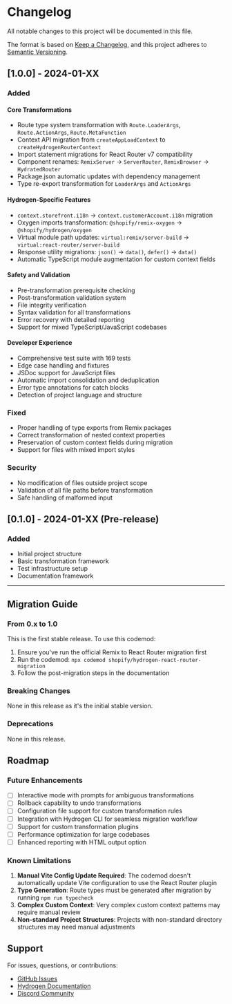 # Changelog

All notable changes to this project will be documented in this file.

The format is based on [Keep a Changelog](https://keepachangelog.com/en/1.0.0/),
and this project adheres to [Semantic Versioning](https://semver.org/spec/v2.0.0.html).

## [1.0.0] - 2024-01-XX

### Added

#### Core Transformations
- Route type system transformation with `Route.LoaderArgs`, `Route.ActionArgs`, `Route.MetaFunction`
- Context API migration from `createAppLoadContext` to `createHydrogenRouterContext`
- Import statement migrations for React Router v7 compatibility
- Component renames: `RemixServer` → `ServerRouter`, `RemixBrowser` → `HydratedRouter`
- Package.json automatic updates with dependency management
- Type re-export transformation for `LoaderArgs` and `ActionArgs`

#### Hydrogen-Specific Features
- `context.storefront.i18n` → `context.customerAccount.i18n` migration
- Oxygen imports transformation: `@shopify/remix-oxygen` → `@shopify/hydrogen/oxygen`
- Virtual module path updates: `virtual:remix/server-build` → `virtual:react-router/server-build`
- Response utility migrations: `json()` → `data()`, `defer()` → `data()`
- Automatic TypeScript module augmentation for custom context fields

#### Safety and Validation
- Pre-transformation prerequisite checking
- Post-transformation validation system
- File integrity verification
- Syntax validation for all transformations
- Error recovery with detailed reporting
- Support for mixed TypeScript/JavaScript codebases

#### Developer Experience
- Comprehensive test suite with 169 tests
- Edge case handling and fixtures
- JSDoc support for JavaScript files
- Automatic import consolidation and deduplication
- Error type annotations for catch blocks
- Detection of project language and structure

### Fixed
- Proper handling of type exports from Remix packages
- Correct transformation of nested context properties
- Preservation of custom context fields during migration
- Support for files with mixed import styles

### Security
- No modification of files outside project scope
- Validation of all file paths before transformation
- Safe handling of malformed input

## [0.1.0] - 2024-01-XX (Pre-release)

### Added
- Initial project structure
- Basic transformation framework
- Test infrastructure setup
- Documentation framework

---

## Migration Guide

### From 0.x to 1.0

This is the first stable release. To use this codemod:

1. Ensure you've run the official Remix to React Router migration first
2. Run the codemod: `npx codemod shopify/hydrogen-react-router-migration`
3. Follow the post-migration steps in the documentation

### Breaking Changes

None in this release as it's the initial stable version.

### Deprecations

None in this release.

## Roadmap

### Future Enhancements

- [ ] Interactive mode with prompts for ambiguous transformations
- [ ] Rollback capability to undo transformations
- [ ] Configuration file support for custom transformation rules
- [ ] Integration with Hydrogen CLI for seamless migration workflow
- [ ] Support for custom transformation plugins
- [ ] Performance optimization for large codebases
- [ ] Enhanced reporting with HTML output option

### Known Limitations

1. **Manual Vite Config Update Required**: The codemod doesn't automatically update Vite configuration to use the React Router plugin
2. **Type Generation**: Route types must be generated after migration by running `npm run typecheck`
3. **Complex Custom Context**: Very complex custom context patterns may require manual review
4. **Non-standard Project Structures**: Projects with non-standard directory structures may need manual adjustments

## Support

For issues, questions, or contributions:
- [GitHub Issues](https://github.com/Shopify/hydrogen/issues)
- [Hydrogen Documentation](https://shopify.dev/hydrogen)
- [Discord Community](https://discord.gg/shopifydevs)